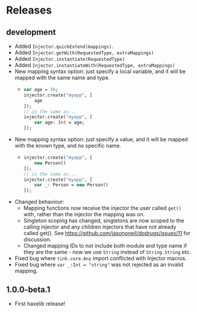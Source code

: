 # Releases

## development

- Added `Injector.quickExtend(mappings)`.
- Added `Injector.getWith(RequestedType, extraMappings)`
- Added `Injector.instantiate(RequestedType)`
- Added `Injector.instantiateWith(RequestedType, extraMappings)`
- New mapping syntax option: just specify a local variable, and it will be mapped with the same name and type.
    - ```haxe
      var age = 30;
      injector.create("myapp", [
          age
      ]);
      // is the same as...
      injector.create("myapp", [
          var age: Int = age;
      ]);
      ```
- New mapping syntax option: just specify a value, and it will be mapped with the known type, and no specific name.
    - ```haxe
      injector.create("myapp", [
          new Person()
      ]);
      // is the same as...
      injector.create("myapp", [
          var _: Person = new Person()
      ]);
      ```
- Changed behaviour:
    - Mapping functions now receive the injector the user called `get()` with, rather than the injector the mapping was on.
    - Singleton scoping has changed, singletons are now scoped to the calling injector and any children injectors that have not already called get(). See https://github.com/jasononeil/dodrugs/issues/11 for discussion.
    - Changed mapping IDs to not include both module and type name if they are the same - now we use `String` instead of `String.String` etc.
- Fixed bug where `tink.core.Any` import conflicted with Injector macros.
- Fixed bug where `var _:Int = "string"` was not rejected as an invalid mapping.

## 1.0.0-beta.1

- First haxelib release!